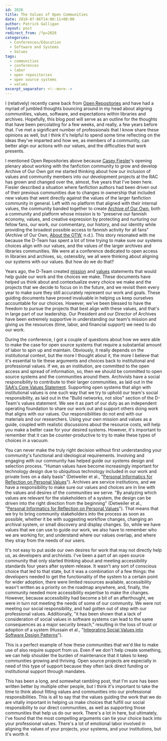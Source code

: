 ```yaml
---
id: 2026
title: The Values of Open Communities
date: 2018-07-06T14:00:11+00:00
author: Patrick Galligan
layout: post
redirect_from: /?p=2026
categories:
  - Conferences/Education
  - Software and Systems
  - Values
tags:
  - communities
  - conferences
  - labor
  - open repositories
  - open source systems
  - values
excerpt_separator: <!--more-->
---
```

I (relatively) recently came back from [Open Repositories](http://www.or2018.net/) and have had a myriad of jumbled thoughts bouncing around in my head about aligning communities, values, software, and expectations within libraries and archives. Hopefully, this blog post will serve as an outline for the thoughts that have been percolating for a few weeks, and really, a few years before that. I've met a significant number of professionals that I know share these opinions as well, but I think it's helpful to spend some time reflecting on the ideas they've imparted and how we, as members of a community, can better align our actions with our values, and the difficulties that work presents.<!--more-->

I mentioned Open Repositories above because [Casey Fiesler](https://caseyfiesler.com/)'s opening plenary about working with the fanfiction community to grow and develop Archive of Our Own got me started thinking about how our inclusion of values and community members into our development projects at the RAC has grown and changed over the, almost, five years that I've been here. Fiesler described a situation where fanfiction authors had been driven out of their previous communities due to changes in ownership that included new values that went directly against the values of the larger fanfiction community in general. Left with no platform that aligned with their internal values, the community banded together to create [Archive of Our Own](https://archiveofourown.org/), both a community and platform whose mission is to "preserve our fannish economy, values, and creative expression by protecting and nurturing our fellow fans, our work, our commentary, our history, and our identity while providing the broadest possible access to fannish activity for all fans" (Archive of Our Own, [About the OTW](https://archiveofourown.org/about), n.d.). This story resonated with me because the D-Team has spent a lot of time trying to make sure our systems choices align with our values, and the values of the larger archives and libraries communities. We were at a conference dedicated to open access in libraries and archives, so, ostensibly, we all were thinking about aligning our systems with our values. But how do we do that?

Years ago, the D-Team created [mission](https://github.com/RockefellerArchiveCenter/DTeamDocs/blob/master/mission.md) and [values](https://github.com/RockefellerArchiveCenter/DTeamDocs/blob/master/values.md) statements that would help guide our work and the choices we make. These documents have helped us think about and contextualize every choice we make and the projects that we decide to focus on in the future, and we revisit them every year to make sure they still accurately represent our work and goals. These guiding documents have proved invaluable in helping us keep ourselves accountable for our choices. However, we've been blessed to have the freedom to pursue the projects that best align with these values, and that's in large part of our leadership. Our President and our Director of Archives have been extremely supportive in understanding our team's mission and giving us the resources (time, labor, and financial support) we need to do our work.

During the conference, I got a couple of questions about how we were able to make the case for open source systems that require a substantial amount of labor to spin up and maintain. Obviously, it really depends on the institutional context, but the more I thought about it, the more I believe that it's essential to tie these arguments and choices back to institutional and professional values. If we, as an institution, are committed to the open access and spread of information, so, then we should be committed to open source systems and the communities around them. Archivists have a social responsibility to contribute to their larger communities, as laid out in the [SAA's Core Values Statement](https://www2.archivists.org/statements/saa-core-values-statement-and-code-of-ethics). Supporting open systems that align with institutional values is one such way that we try to uphold our team's social responsibility, as laid out in the "Build networks, not silos" section of the D-Team's values statement. We see it as part of our duty as an independent operating foundation to share our work out and support others doing work that aligns with our values. Our responsibilities do not end with our materials and our researchers. Using your own mission and values as a guide, coupled with realistic discussions about the resource costs, will help you make a better case for your desired systems. However, it's important to remember that it can be counter-productive to try to make these types of choices in a vacuum.

You can never make the truly right decision without first understanding your community's functional and ideological requirements. Involving and engaging with our community has helped guide our systems design and selection process. "Human values have become increasingly important for technology design due to ubiquitous technology included in our work and private lives on a daily basis" (Detweiler et al., "[Personal Informatics for Reflection on Personal Values](http://www.personalinformatics.org/docs/chi2011/pommeranz.pdf)"). Archives are service institutions, and we have a responsibility to make sure our values and choices are in line with the values and desires of the communities we serve. "By analyzing which values are relevant for the stakeholders of a system, the design can be driven into the right direction from the beginning" (Detweiler et al., "[Personal Informatics for Reflection on Personal Values](http://www.personalinformatics.org/docs/chi2011/pommeranz.pdf)"). That means that we try to bring community stakeholders into the process as soon as possible, whether it be with suggesting workflow changes, changing an archival system, or small discovery and display changes. So, while we have values that we can use to guide our work, we also have to remember who we are working for, and understand where our values overlap, and where they stray from the needs of our users.

It's not easy to put aside our own desires for work that may not directly help us, as developers and archivists. I've been a part of an open source community that only started thinking about and meeting accessibility standards four years after system release. It wasn't any sort of conscious choice that led to that state, but it was a combination of a few things: the developers needed to get the functionality of the system to a certain point for wider adoption, there were limited resources available, accessibility wasn't written as a priority on the roadmap anywhere, and, finally, the community needed more accessibility expertise to make the changes. However, because accessibility had become a bit of an afterthought, we were in turn not meeting the needs of some of our community. We were not meeting our social responsibility, and had gotten out of step with our professional values. Additionally, "it has been shown that a lack of consideration of social values in software systems can lead to the same consequences as a major security breach," resulting in the loss of trust or adoption of a system (Hussain et al., "[Integrating Social Values into Software Design Patterns](http://fairware.cs.umass.edu/papers/Hussain.pdf)").

This is a perfect example of how these communities that we'd like to make use of also require support from us. Even if we don't help create something, we can help shoulder the burden of maintenance that it takes to keep communities growing and thriving. Open source projects are especially in need of this type of support because they often lack direct funding or institutional support through mandates.

This has been a long, and somewhat rambling post, that I'm sure has been written better by multiple other people, but I think it's important to take the time to think about fitting values and communities into our professional responsibilities. This is all to say that the values guiding the work that we do are vitally important in helping us make choices that fulfill our social responsibility to our direct communities, as well as supporting those communities that help us do our work. There's a lot in here, but ultimately, I've found that the most compelling arguments can tie your choice back into your professional values. There's a lot of emotional labor involved in aligning the values of your projects, your systems, and your institutions, but it's worth it.
